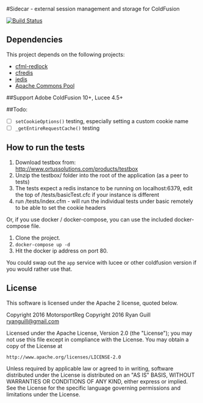 
#Sidecar - external session management and storage for ColdFusion

[![Build Status](https://travis-ci.org/MotorsportReg/sidecar.svg?branch=master)](https://travis-ci.org/MotorsportReg/sidecar)

## Dependencies
This project depends on the following projects:

- [cfml-redlock](https://github.com/MotorsportReg/cfml-redlock)
- [cfredis](https://github.com/MWers/cfredis)
- [jedis](https://github.com/xetorthio/jedis)
- [Apache Commons Pool](https://commons.apache.org/proper/commons-pool/download_pool.cgi)


##Support
Adobe ColdFusion 10+, Lucee 4.5+


##Todo:

- [ ] `setCookieOptions()` testing, especially setting a custom cookie name
- [ ] `_getEntireRequestCache()` testing

## How to run the tests

1. Download testbox from: http://www.ortussolutions.com/products/testbox
2. Unzip the testbox/ folder into the root of the application (as a peer to tests)
3. The tests expect a redis instance to be running on localhost:6379, edit the top of /tests/basicTest.cfc if your instance is different
3. run /tests/index.cfm - will run the individual tests under basic remotely to be able to set the cookie headers

Or, if you use docker / docker-compose, you can use the included docker-compose file.

1. Clone the project.
2. `docker-compose up -d`
3. Hit the docker ip address on port 80.

You could swap out the `app` service with lucee or other coldfusion version if you would rather use that.

## License

This software is licensed under the Apache 2 license, quoted below.

Copyright 2016 MotorsportReg
Copyright 2016 Ryan Guill <ryanguill@gmail.com>

Licensed under the Apache License, Version 2.0 (the "License"); you may not
use this file except in compliance with the License. You may obtain a copy of
the License at

    http://www.apache.org/licenses/LICENSE-2.0

Unless required by applicable law or agreed to in writing, software
distributed under the License is distributed on an "AS IS" BASIS, WITHOUT
WARRANTIES OR CONDITIONS OF ANY KIND, either express or implied. See the
License for the specific language governing permissions and limitations under
the License.
